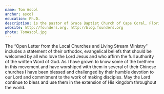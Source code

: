 ```yaml
---
name: Tom Ascol
anchor: ascol
education: Ph.D.
description: is the pastor of Grace Baptist Church of Cape Coral, Florida, Executive Director of Founders Ministries, and editor of Founders Journal. He has edited books including Reclaiming the Gospel and Reforming Churches and Dear Timothy and has contributed articles and chapters to numerous publications. 
website: http://founders.org, http://blog.founders.org
photo: TomAscol.jpg
---
```


The “Open Letter from the Local Churches and Living Stream Ministry” includes a statement of their orthodox, evangelical beliefs that should be welcomed by all who love the Lord Jesus and who affirm the full authority of the written Word of God. As I have grown to know some of the brethren in this movement and have worshiped with them in several of their Chinese churches I have been blessed and challenged by their humble devotion to our Lord and commitment to the work of making disciples. May the Lord continue to bless and use them in the extension of His kingdom throughout the world.